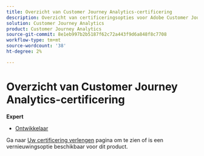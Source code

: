 ```yaml
---
title: Overzicht van Customer Journey Analytics-certificering
description: Overzicht van certificeringsopties voor Adobe Customer Journey Analytics
solution: Customer Journey Analytics
product: Customer Journey Analytics
source-git-commit: 8e1eb997b2b5187f62c72a443f9d6a848f8c7708
workflow-type: tm+mt
source-wordcount: '38'
ht-degree: 2%

---
```


# Overzicht van Customer Journey Analytics-certificering

**Expert**

* [Ontwikkelaar](/help/certifications/acja/acja-e-developer.md) <!--AD0-E604-->

Ga naar [Uw certificering verlengen](/help/certifications/renew.md) pagina om te zien of is een vernieuwingsoptie beschikbaar voor dit product.
